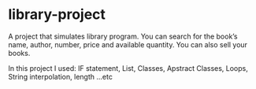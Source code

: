 # library-project

 A project that simulates library program. You can search for the book’s name, author, number, price and available quantity. You can also sell your books.
 
 
In this project I used:
 IF statement,
 List,
 Classes,
 Apstract Classes,
 Loops,
 String interpolation,
 length
 ...etc

 
 


 
 
 
 
 
